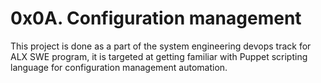 # 0x0A. Configuration management

This project is done as a part of the system engineering devops track for ALX SWE program, it is targeted at getting familiar with Puppet scripting language for configuration management automation.
